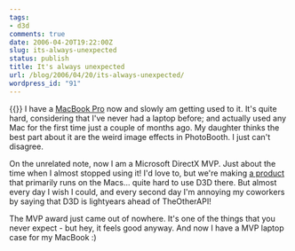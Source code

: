 ```yaml
---
tags:
- d3d
comments: true
date: 2006-04-20T19:22:00Z
slug: its-always-unexpected
status: publish
title: It's always unexpected
url: /blog/2006/04/20/its-always-unexpected/
wordpress_id: "91"
---
```


{{<imgright src="/img/blog/060420.jpg">}}
I have a [MacBook Pro](http://www.apple.com/macbookpro/) now and slowly am getting used to it. It's quite hard, considering that I've never had a laptop before; and actually used any Mac for the first time just a couple of months ago. My daughter thinks the best part about it are the weird image effects in PhotoBooth. I just can't disagree.

On the unrelated note, now I am a Microsoft DirectX MVP. Just about the time when I almost stopped using it! I'd love to, but we're making [a product](http://unity3d.com) that primarily runs on the Macs... quite hard to use D3D there. But almost every day I wish I could, and every second day I'm annoying my coworkers by saying that D3D is lightyears ahead of TheOtherAPI!

The MVP award just came out of nowhere. It's one of the things that you never expect - but hey, it feels good anyway. And now I have a MVP laptop case for my MacBook :)
